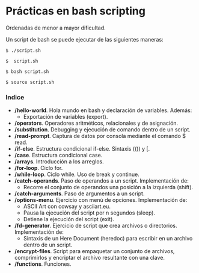 # Prácticas en bash scripting

Ordenadas de menor a mayor dificultad.

Un script de bash se puede ejecutar de las siguientes maneras:
```console
$ ./script.sh
```
```console
$  script.sh
```
```console
$ bash script.sh
```
```console
$ source script.sh
```

### Indice
- **/hello-world**. Hola mundo en bash y declaración de variables. Además:
    - Exportación de variables (export).
- **/operators**. Operadores aritméticos, relacionales y de asignación.
- **/substitution**. Debugging y ejecución de comando dentro de un script.
- **/read-prompt**. Captura de datos por consola mediante el comando $ read.
- **/if-else**. Estructura condicional if-else. Sintaxis (()) y [.
- **/case**. Estructura condicional case.
- **/arrays**. Introducción a los arreglos.
- **/for-loop**. Ciclo for.
- **/while-loop**. Ciclo while. Uso de break y continue.
- **/catch-operands**. Paso de operandos a un script. Implementación de:
    - Recorre el conjunto de operandos una posición a la izquierda (shift).
- **/catch-arguments**. Paso de argumentos a un script.
- **/options-menu**. Ejercicio con menú de opciones. Implementación de:
    - ASCII Art con cowsay y asciiart.eu.
    - Pausa la ejecución del script por n segundos (sleep).
    - Detiene la ejecución del script (exit).
- **/fd-generator**. Ejercicio de script que crea archivos o directorios. Implementación de:
    - Sintaxis de un Here Document (heredoc) para escribir en un archivo dentro de un script.
- **/encrypt-files**. Script para empaquetar un conjunto de archivos, comprimirlos y encriptar el archivo resultante con una clave.
- **/functions**. Funciones.